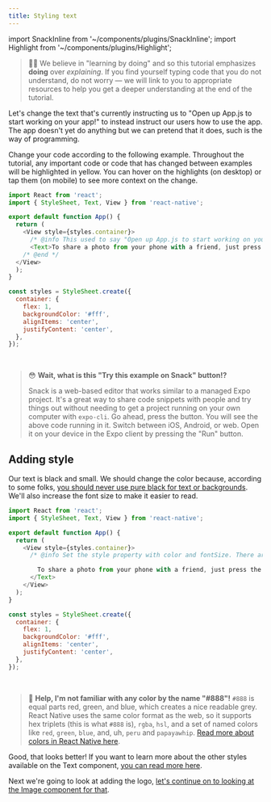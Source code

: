 ```yaml
---
title: Styling text
---
```


import SnackInline from '~/components/plugins/SnackInline';
import Highlight from '~/components/plugins/Highlight';

> 👶🏻 We believe in "learning by doing" and so this tutorial emphasizes **doing** over _explaining_. If you find yourself typing code that you do not understand, do not worry &mdash; we will link to you to appropriate resources to help you get a deeper understanding at the end of the tutorial.

Let's change the text that's currently instructing us to "Open up App.js to start working on your app!" to instead instruct our users how to use the app. The app doesn't yet do anything but we can pretend that it does, such is the way of programming.

Change your code according to the following example. Throughout the tutorial, any important code or code that has changed between examples will be <Highlight>highlighted in yellow</Highlight>. You can hover on the highlights (on desktop) or tap them (on mobile) to see more context on the change.

<SnackInline label="Updated text">

<!-- prettier-ignore -->
```js
import React from 'react';
import { StyleSheet, Text, View } from 'react-native';

export default function App() {
  return (
    <View style={styles.container}>
      /* @info This used to say "Open up App.js to start working on your app!" and now it is slightly more useful. */
      <Text>To share a photo from your phone with a friend, just press the button below!</Text>
    /* @end */
  </View>
  );
}

const styles = StyleSheet.create({
  container: {
    flex: 1,
    backgroundColor: '#fff',
    alignItems: 'center',
    justifyContent: 'center',
  },
});
```

</SnackInline>

<br/>

> 😳 **Wait, what is this "Try this example on Snack" button!?**
>
> Snack is a web-based editor that works similar to a managed Expo project. It's a great way to share code snippets with people and try things out without needing to get a project running on your own computer with `expo-cli`. Go ahead, press the button. You will see the above code running in it. Switch between iOS, Android, or web. Open it on your device in the Expo client by pressing the "Run" button.

## Adding style

Our text is black and small. We should change the color because, according to some folks, [you should never use pure black for text or backgrounds](https://uxmovement.com/content/why-you-should-never-use-pure-black-for-text-or-backgrounds/). We'll also increase the font size to make it easier to read.

<SnackInline label="Styled text">

<!-- prettier-ignore -->
```js
import React from 'react';
import { StyleSheet, Text, View } from 'react-native';

export default function App() {
  return (
    <View style={styles.container}>
      /* @info Set the style property with color and fontSize. There are many other styles available! Look at them in the <a href="https://reactnative.dev/docs/text#style" target="_blank">React Native Text API reference</a> sometime after you're done with this tutorial. */<Text style={{color: '#888', fontSize: 18}}> /* @end */

        To share a photo from your phone with a friend, just press the button below!
      </Text>
    </View>
  );
}

const styles = StyleSheet.create({
  container: {
    flex: 1,
    backgroundColor: '#fff',
    alignItems: 'center',
    justifyContent: 'center',
  },
});
```

</SnackInline>

<br/>

> 🎨 **Help, I'm not familiar with any color by the name "#888"!** `#888` is equal parts red, green, and blue, which creates a nice readable grey. React Native uses the same color format as the web, so it supports hex triplets (this is what `#888` is), `rgba`, `hsl`, and a set of named colors like `red`, `green`, `blue`, and, uh, `peru` and `papayawhip`. [Read more about colors in React Native here](https://reactnative.dev/docs/colors).

Good, that looks better! If you want to learn more about the other styles available on the Text component, [you can read more here](https://reactnative.dev/docs/text#style).

Next we're going to look at adding the logo, [let's continue on to looking at the Image component for that](../tutorial/image.md).
